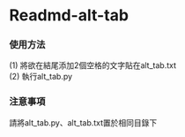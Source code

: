 # Readmd-alt-tab

### 使用方法
(1) 將欲在結尾添加2個空格的文字貼在alt_tab.txt  
(2) 執行alt_tab.py  

### 注意事項
請將alt_tab.py、alt_tab.txt置於相同目錄下
